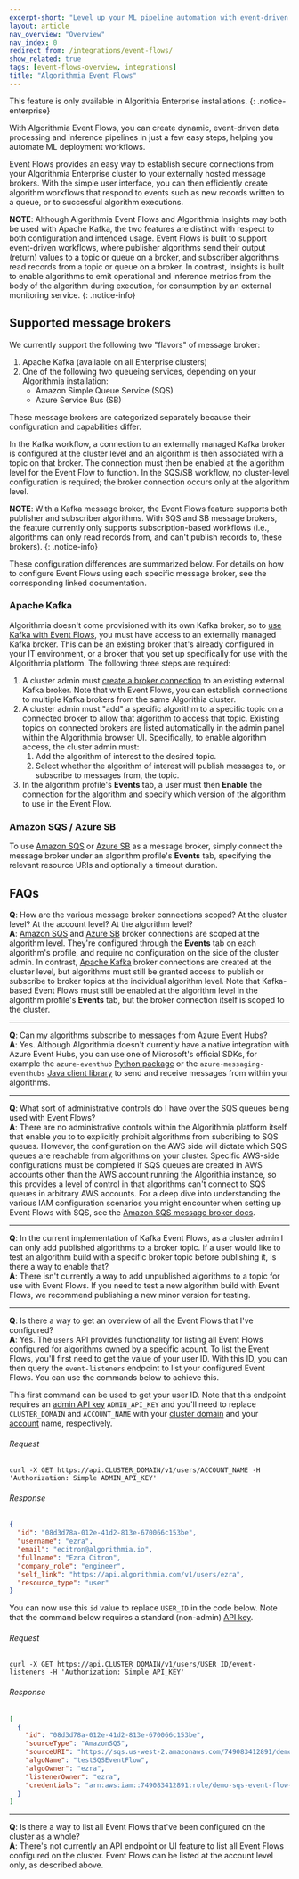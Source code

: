 ```yaml
---
excerpt-short: "Level up your ML pipeline automation with event-driven workflows."
layout: article
nav_overview: "Overview"
nav_index: 0
redirect_from: /integrations/event-flows/
show_related: true
tags: [event-flows-overview, integrations]
title: "Algorithmia Event Flows"
---
```


This feature is only available in Algorithia Enterprise installations.
{: .notice-enterprise}

With Algorithmia Event Flows, you can create dynamic, event-driven data processing and inference pipelines in just a few easy steps, helping you automate ML deployment workflows.

Event Flows provides an easy way to establish secure connections from your Algorithmia Enterprise cluster to your externally hosted message brokers. With the simple user interface, you can then efficiently create algorithm workflows that respond to events such as new records written to a queue, or to successful algorithm executions.

**NOTE**: Although Algorithmia Event Flows and Algorithmia Insights may both be used with Apache Kafka, the two features are distinct with respect to both configuration and intended usage. Event Flows is built to support event-driven workflows, where publisher algorithms send their output (return) values to a topic or queue on a broker, and subscriber algorithms read records from a topic or queue on a broker. In contrast, Insights is built to enable algorithms to emit operational and inference metrics from the body of the algorithm during execution, for consumption by an external monitoring service.
{: .notice-info}

## Supported message brokers

We currently support the following two "flavors" of message broker:

1. Apache Kafka (available on all Enterprise clusters)
2. One of the following two queueing services, depending on your Algorithmia installation:
    - Amazon Simple Queue Service (SQS)
    - Azure Service Bus (SB)

These message brokers are categorized separately because their configuration and capabilities differ.

In the Kafka workflow, a connection to an externally managed Kafka broker is configured at the cluster level and an algorithm is then associated with a topic on that broker. The connection must then be enabled at the algorithm level for the Event Flow to function. In the SQS/SB workflow, no cluster-level configuration is required; the broker connection occurs only at the algorithm level.

**NOTE**: With a Kafka message broker, the Event Flows feature supports both publisher and subscriber algorithms. With SQS and SB message brokers, the feature currently only supports subscription-based workflows (i.e., algorithms can only read records from, and can't publish records to, these brokers).
{: .notice-info}

These configuration differences are summarized below. For details on how to configure Event Flows using each specific message broker, see the corresponding linked documentation.

### Apache Kafka

Algorithmia doesn't come provisioned with its own Kafka broker, so to [use Kafka with Event Flows](/developers/event-flows/apache-kafka), you must have access to an externally managed Kafka broker. This can be an existing broker that's already configured in your IT environment, or a broker that you set up specifically for use with the Algorithmia platform. The following three steps are required:

1. A cluster admin must [create a broker connection](https://training.algorithmia.com/exploring-the-admin-panel/807062) to an existing external Kafka broker. Note that with Event Flows, you can establish connections to multiple Kafka brokers from the same Algorithia cluster.
2. A cluster admin must "add" a specific algorithm to a specific topic on a connected broker to allow that algorithm to access that topic. Existing topics on connected brokers are listed automatically in the admin panel within the Algorithmia browser UI. Specifically, to enable algorithm access, the cluster admin must:
    1. Add the algorithm of interest to the desired topic.
    2. Select whether the algorithm of interest will publish messages to, or subscribe to messages from, the topic.
3. In the algorithm profile's **Events** tab, a user must then **Enable** the connection for the algorithm and specify which version of the algorithm to use in the Event Flow.

### Amazon SQS / Azure SB

To use [Amazon SQS](/developers/event-flows/amazon-sqs/) or [Azure SB](/developers/event-flows/azure-sb/) as a message broker, simply connect the message broker under an algorithm profile's **Events** tab, specifying the relevant resource URIs and optionally a timeout duration.

## FAQs

**Q**: How are the various message broker connections scoped? At the cluster level? At the account level? At the algorithm level?<br/>
**A**: [Amazon SQS](/developers/event-flows/amazon-sqs/) and [Azure SB](/developers/event-flows/azure-sb/) broker connections are scoped at the algorithm level. They're configured through the **Events** tab on each algorithm's profile, and require no configuration on the side of the cluster admin. In contrast, [Apache Kafka](/developers/event-flows/apache-kafka) broker connections are created at the cluster level, but algorithms must still be granted access to publish or subscribe to broker topics at the individual algorithm level. Note that Kafka-based Event Flows must still be enabled at the algorithm level in the algorithm profile's **Events** tab, but the broker connection itself is scoped to the cluster.

---

**Q**: Can my algorithms subscribe to messages from Azure Event Hubs?<br/>
**A**: Yes. Although Algorithmia doesn't currently have a native integration with Azure Event Hubs, you can use one of Microsoft's official SDKs, for example the `azure-eventhub` [Python package](https://docs.microsoft.com/en-us/azure/event-hubs/event-hubs-python-get-started-send) or the `azure-messaging-eventhubs` [Java client library](https://docs.microsoft.com/en-us/azure/event-hubs/event-hubs-java-get-started-send) to send and receive messages from within your algorithms.

---

**Q**: What sort of administrative controls do I have over the SQS queues being used with Event Flows?<br/>
**A**: There are no administrative controls within the Algorithmia platform itself that enable you to to explicitly prohibit algorithms from subcribing to SQS queues. However, the configuration on the AWS side will dictate which SQS queues are reachable from algorithms on your cluster. Specific AWS-side configurations must be completed if SQS queues are created in AWS accounts other than the AWS account running the Algorithia instance, so this provides a level of control in that algorithms can't connect to SQS queues in arbitrary AWS accounts. For a deep dive into understanding the various IAM configuration scenarios you might encounter when setting up Event Flows with SQS, see the [Amazon SQS message broker docs](/developers/event-flows/amazon-sqs#scenarios).

---

**Q**: In the current implementation of Kafka Event Flows, as a cluster admin I can only add published algorithms to a broker topic. If a user would like to test an algorithm build with a specific broker topic before publishing it, is there a way to enable that?<br/>
**A**: There isn't currently a way to add unpublished algorithms to a topic for use with Event Flows. If you need to test a new algorithm build with Event Flows, we recommend publishing a new minor version for testing.

---

**Q**: Is there a way to get an overview of all the Event Flows that I've configured?<br/>
**A**: Yes. The `users` API provides functionality for listing all Event Flows configured for algorithms owned by a specific acount. To list the Event Flows, you'll first need to get the value of your user ID. With this ID, you can then query the `event-listeners` endpoint to list your configured Event Flows. You can use the commands below to achieve this.

This first command can be used to get your user ID. Note that this endpoint requires an [admin API key](/developers/glossary/#admin-api-key) `ADMIN_API_KEY` and you'll need to replace `CLUSTER_DOMAIN` and `ACCOUNT_NAME` with your [cluster domain](/developers/glossary/#cluster-domain) and your [account](/developers/glossary/#account) name, respectively.

###### Request
```shell
curl -X GET https://api.CLUSTER_DOMAIN/v1/users/ACCOUNT_NAME -H 'Authorization: Simple ADMIN_API_KEY'
```
###### Response
```json
{
  "id": "08d3d78a-012e-41d2-813e-670066c153be",
  "username": "ezra",
  "email": "ecitron@algorithmia.io",
  "fullname": "Ezra Citron",
  "company_role": "engineer",
  "self_link": "https://api.algorithmia.com/v1/users/ezra",
  "resource_type": "user"
}
```

You can now use this `id` value to replace `USER_ID` in the code below. Note that the command below requires a standard (non-admin) [API key](/developers/glossary/#api-key).

###### Request
```shell
curl -X GET https://api.CLUSTER_DOMAIN/v1/users/USER_ID/event-listeners -H 'Authorization: Simple API_KEY'
```
###### Response
```json
[
  {
    "id": "08d3d78a-012e-41d2-813e-670066c153be",
    "sourceType": "AmazonSQS",
    "sourceURI": "https://sqs.us-west-2.amazonaws.com/749083412891/demo-queue",
    "algoName": "testSQSEventFlow",
    "algoOwner": "ezra",
    "listenerOwner": "ezra",
    "credentials": "arn:aws:iam::749083412891:role/demo-sqs-event-flow-algoqueuerole-C4YFWYBAH69Q"
  }
]
```

---

**Q**: Is there a way to list all Event Flows that've been configured on the cluster as a whole?<br/>
**A**: There's not currently an API endpoint or UI feature to list all Event Flows configured on the cluster. Event Flows can be listed at the account level only, as described above.
